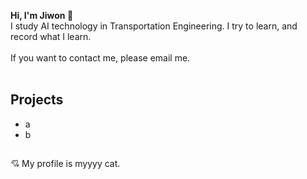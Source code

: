 **Hi, I'm Jiwon 🐾** <br/>
I study AI technology in Transportation Engineering. I try to learn, and record what I learn. <br/><br/>
If you want to contact me, please email me. <br/><br/>

## Projects
- a
- b

##  
💘 My profile is myyyy cat.
